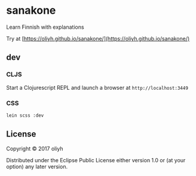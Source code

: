 # sanakone

Learn Finnish with explanations

Try at [https://oliyh.github.io/sanakone/](https://oliyh.github.io/sanakone/)

## dev

### CLJS
Start a Clojurescript REPL and launch a browser at `http://localhost:3449`

### CSS
```bash
lein scss :dev
```

## License

Copyright © 2017 oliyh

Distributed under the Eclipse Public License either version 1.0 or (at
your option) any later version.
